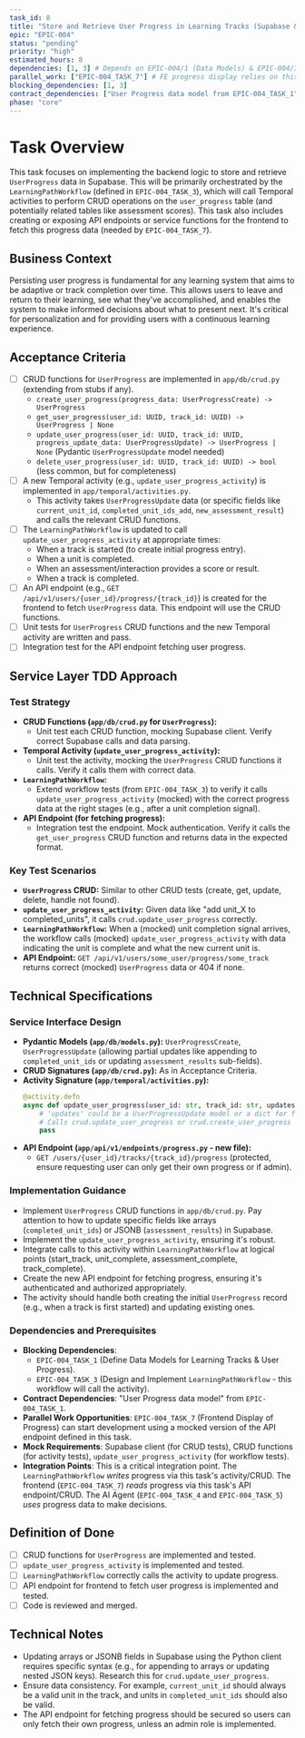 ```yaml
---
task_id: 8
title: "Store and Retrieve User Progress in Learning Tracks (Supabase & Temporal)"
epic: "EPIC-004"
status: "pending"
priority: "high"
estimated_hours: 8
dependencies: [1, 3] # Depends on EPIC-004/1 (Data Models) & EPIC-004/3 (LearningPathWorkflow)
parallel_work: ["EPIC-004_TASK_7"] # FE progress display relies on this
blocking_dependencies: [1, 3]
contract_dependencies: ["User Progress data model from EPIC-004_TASK_1"]
phase: "core"
---
```


# Task Overview
This task focuses on implementing the backend logic to store and retrieve `UserProgress` data in Supabase. This will be primarily orchestrated by the `LearningPathWorkflow` (defined in `EPIC-004_TASK_3`), which will call Temporal activities to perform CRUD operations on the `user_progress` table (and potentially related tables like assessment scores). This task also includes creating or exposing API endpoints or service functions for the frontend to fetch this progress data (needed by `EPIC-004_TASK_7`).

## Business Context
Persisting user progress is fundamental for any learning system that aims to be adaptive or track completion over time. This allows users to leave and return to their learning, see what they've accomplished, and enables the system to make informed decisions about what to present next. It's critical for personalization and for providing users with a continuous learning experience.

## Acceptance Criteria
- [ ] CRUD functions for `UserProgress` are implemented in `app/db/crud.py` (extending from stubs if any).
  - `create_user_progress(progress_data: UserProgressCreate) -> UserProgress`
  - `get_user_progress(user_id: UUID, track_id: UUID) -> UserProgress | None`
  - `update_user_progress(user_id: UUID, track_id: UUID, progress_update_data: UserProgressUpdate) -> UserProgress | None` (Pydantic `UserProgressUpdate` model needed)
  - `delete_user_progress(user_id: UUID, track_id: UUID) -> bool` (less common, but for completeness)
- [ ] A new Temporal activity (e.g., `update_user_progress_activity`) is implemented in `app/temporal/activities.py`.
  - This activity takes `UserProgressUpdate` data (or specific fields like `current_unit_id`, `completed_unit_ids_add`, `new_assessment_result`) and calls the relevant CRUD functions.
- [ ] The `LearningPathWorkflow` is updated to call `update_user_progress_activity` at appropriate times:
  - When a track is started (to create initial progress entry).
  - When a unit is completed.
  - When an assessment/interaction provides a score or result.
  - When a track is completed.
- [ ] An API endpoint (e.g., `GET /api/v1/users/{user_id}/progress/{track_id}`) is created for the frontend to fetch `UserProgress` data. This endpoint will use the CRUD functions.
- [ ] Unit tests for `UserProgress` CRUD functions and the new Temporal activity are written and pass.
- [ ] Integration test for the API endpoint fetching user progress.

## Service Layer TDD Approach
### Test Strategy
- **CRUD Functions (`app/db/crud.py` for `UserProgress`):**
  - Unit test each CRUD function, mocking Supabase client. Verify correct Supabase calls and data parsing.
- **Temporal Activity (`update_user_progress_activity`):**
  - Unit test the activity, mocking the `UserProgress` CRUD functions it calls. Verify it calls them with correct data.
- **`LearningPathWorkflow`:**
  - Extend workflow tests (from `EPIC-004_TASK_3`) to verify it calls `update_user_progress_activity` (mocked) with the correct progress data at the right stages (e.g., after a unit completion signal).
- **API Endpoint (for fetching progress):**
  - Integration test the endpoint. Mock authentication. Verify it calls the `get_user_progress` CRUD function and returns data in the expected format.

### Key Test Scenarios
- **`UserProgress` CRUD:** Similar to other CRUD tests (create, get, update, delete, handle not found).
- **`update_user_progress_activity`:** Given data like "add unit_X to completed_units", it calls `crud.update_user_progress` correctly.
- **`LearningPathWorkflow`:** When a (mocked) unit completion signal arrives, the workflow calls (mocked) `update_user_progress_activity` with data indicating the unit is complete and what the new current unit is.
- **API Endpoint:** `GET /api/v1/users/some_user/progress/some_track` returns correct (mocked) `UserProgress` data or 404 if none.

## Technical Specifications
### Service Interface Design
- **Pydantic Models (`app/db/models.py`):** `UserProgressCreate`, `UserProgressUpdate` (allowing partial updates like appending to `completed_unit_ids` or updating `assessment_results` sub-fields).
- **CRUD Signatures (`app/db/crud.py`):** As in Acceptance Criteria.
- **Activity Signature (`app/temporal/activities.py`):**
  ```python
  @activity.defn
  async def update_user_progress(user_id: str, track_id: str, updates: dict) -> UserProgress:
      # 'updates' could be a UserProgressUpdate model or a dict for flexibility
      # Calls crud.update_user_progress or crud.create_user_progress
      pass
  ```
- **API Endpoint (`app/api/v1/endpoints/progress.py` - new file):**
  - `GET /users/{user_id}/tracks/{track_id}/progress` (protected, ensure requesting user can only get their own progress or if admin).

### Implementation Guidance
- Implement `UserProgress` CRUD functions in `app/db/crud.py`. Pay attention to how to update specific fields like arrays (`completed_unit_ids`) or JSONB (`assessment_results`) in Supabase.
- Implement the `update_user_progress_activity`, ensuring it's robust.
- Integrate calls to this activity within `LearningPathWorkflow` at logical points (start_track, unit_complete, assessment_complete, track_complete).
- Create the new API endpoint for fetching progress, ensuring it's authenticated and authorized appropriately.
- The activity should handle both creating the initial `UserProgress` record (e.g., when a track is first started) and updating existing ones.

### Dependencies and Prerequisites
- **Blocking Dependencies**:
  - `EPIC-004_TASK_1` (Define Data Models for Learning Tracks & User Progress).
  - `EPIC-004_TASK_3` (Design and Implement `LearningPathWorkflow` - this workflow will call the activity).
- **Contract Dependencies**: "User Progress data model" from `EPIC-004_TASK_1`.
- **Parallel Work Opportunities**: `EPIC-004_TASK_7` (Frontend Display of Progress) can start development using a mocked version of the API endpoint defined in this task.
- **Mock Requirements**: Supabase client (for CRUD tests), CRUD functions (for activity tests), `update_user_progress_activity` (for workflow tests).
- **Integration Points**: This is a critical integration point. The `LearningPathWorkflow` *writes* progress via this task's activity/CRUD. The frontend (`EPIC-004_TASK_7`) *reads* progress via this task's API endpoint/CRUD. The AI Agent (`EPIC-004_TASK_4` and `EPIC-004_TASK_5`) *uses* progress data to make decisions.

## Definition of Done
- [ ] CRUD functions for `UserProgress` are implemented and tested.
- [ ] `update_user_progress_activity` is implemented and tested.
- [ ] `LearningPathWorkflow` correctly calls the activity to update progress.
- [ ] API endpoint for frontend to fetch user progress is implemented and tested.
- [ ] Code is reviewed and merged.

## Technical Notes
- Updating arrays or JSONB fields in Supabase using the Python client requires specific syntax (e.g., for appending to arrays or updating nested JSON keys). Research this for `crud.update_user_progress`.
- Ensure data consistency. For example, `current_unit_id` should always be a valid unit in the track, and units in `completed_unit_ids` should also be valid.
- The API endpoint for fetching progress should be secured so users can only fetch their own progress, unless an admin role is implemented.
